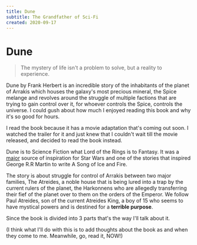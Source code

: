 ```yaml
---
title: Dune
subtitle: The Grandfather of Sci-Fi
created: 2020-09-17
---
```

# Dune

> The mystery of life isn't a problem to solve, but a reality to experience.

Dune by Frank Herbert is an incredible story of the inhabitants of the planet
of Arrakis which houses the galaxy's most precious mineral, the Spice melange
and revolves around the struggle of multiple factions that are trying to gain
control over it, for whoever controls the Spice, controls the universe. I could
gush about how much I enjoyed reading this book and why it's so good for hours.

I read the book because it has a movie adaptation that's coming out soon. I
watched the trailer for it and just knew that I couldn't wait till the movie
released, and decided to read the book instead.

Dune is to Science Fiction what Lord of the Rings is to Fantasy. It was a
[major](https://www.reddit.com/r/starwarsspeculation/comments/6gp1s6/the_original_star_wars_was_created_when_george/)
source of inspiration for Star Wars and one of the stories that inspired George
R.R Martin to write A Song of Ice and Fire.

The story is about struggle for control of Arrakis between two major families,
The Atreides, a noble house that is being lured into a trap by the current
rulers of the planet, the Harkonnens who are allegedly transferring their fief
of the planet over to them on the orders of the Emperor. We follow Paul
Atreides, son of the current Atreides King, a boy of 15 who seems to have
mystical powers and is destined for a **terrible purpose**.

Since the book is divided into 3 parts that's the way I'll talk about it.

(I think what I'll do with this is to add thoughts about the book as and when
they come to me. Meanwhile, go, read it, NOW!)
